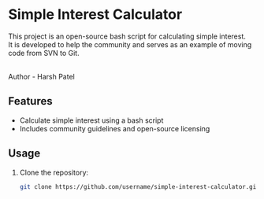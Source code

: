 # Simple Interest Calculator

This project is an open-source bash script for calculating simple interest.  
It is developed to help the community and serves as an example of moving code from SVN to Git.  

<br>
Author - Harsh Patel

## Features  
- Calculate simple interest using a bash script  
- Includes community guidelines and open-source licensing  

## Usage  
1. Clone the repository:  
   ```bash
   git clone https://github.com/username/simple-interest-calculator.git
